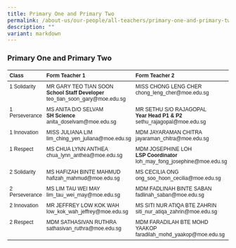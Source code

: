 ```yaml
---
title: Primary One and Primary Two
permalink: /about-us/our-people/all-teachers/primary-one-and-primary-two/
description: ""
variant: markdown
---
```

### **Primary One and Primary Two**

<style>
  .teacher-table {
    font-family: Arial, Helvetica, sans-serif;
    font-size: 12px;
  }
  .teacher-table th, .teacher-table td {
    text-align: left;
    vertical-align: top;
    padding: 5px;
  }
</style>

<table class="teacher-table">
  <thead>
    <tr>
      <th>Class</th>
      <th>Form Teacher 1</th>
      <th>Form Teacher 2</th>
    </tr>
  </thead>
  <tbody>
    <tr>
      <td>1 Solidarity</td>
      <td>
        MR GARY TEO TIAN SOON<br>
        <strong>School Staff Developer</strong><br>
        teo_tian_soon_gary@moe.edu.sg
      </td>
      <td>
        MISS CHONG LENG CHER<br>
        chong_leng_cher@moe.edu.sg
      </td>
    </tr>
    <tr>
      <td>1 Perseverance</td>
      <td>
        MS ANITA D/O SELVAM<br>
        <strong>SH Science</strong><br>
        anita_doselvam@moe.edu.sg
      </td>
      <td>
        MR SETHU S/O RAJAGOPAL<br>
        <strong>Year Head P1 &amp; P2</strong><br>
        sethu_rajagopal@moe.edu.sg
      </td>
    </tr>
    <tr>
      <td>1 Innovation</td>
      <td>
        MISS JULIANA LIM<br>
        lim_ching_yen_juliana@moe.edu.sg
      </td>
      <td>
        MDM JAYARAMAN CHITRA<br>
        jayaraman_chitra@moe.edu.sg
      </td>
    </tr>
    <tr>
      <td>1 Respect</td>
      <td>
        MS CHUA LYNN ANTHEA<br>
        chua_lynn_anthea@moe.edu.sg
      </td>
      <td>
        MDM JOSEPHINE LOH<br>
        <strong>LSP Coordinator</strong><br>
        loh_may_fong_josephine@moe.edu.sg
      </td>
    </tr>
    <tr>
      <td>2 Solidarity</td>
      <td>
        MS HAFIZAH BINTE MAHMUD<br>
        hafizah_mahmud@moe.edu.sg
      </td>
      <td>
        MS CECILIA ONG<br>
       ong_soo_hoon_cecilia@moe.edu.sg
      </td>
    </tr>
        <tr>
          <td>2 Perseverance</td>
          <td>
            MS LIM TAU WEI MAY<br>
						lim_tau_wei_may@moe.edu.sg
          </td>
          <td>
            MDM FADLINAH BINTE SABAN<br>
						fadlinah_saban@moe.edu.sg
          </td>
        </tr>
        <tr>
          <td>2 Innovation</td>
          <td>
            MR JEFFREY LOW KOK WAH<br>
						low_kok_wah_jeffrey@moe.edu.sg
          </td>
              <td>
            MS SITI NUR ATIQA BTE ZAHRIN<br>
            siti_nur_atiqa_zahrin@moe.edu.sg
          </td>
        </tr>
        <tr>
          <td>2 Respect</td>
          <td>
            MDM SATHASIVAN RUTHRA<br>
            sathasivan_ruthra@moe.edu.sg
          </td>
          <td>
            MDM FARADILAH BTE MOHD YAAKOP<br>
            faradilah_mohd_yaakop@moe.edu.sg
          </td>
        </tr>
  </tbody>
</table>